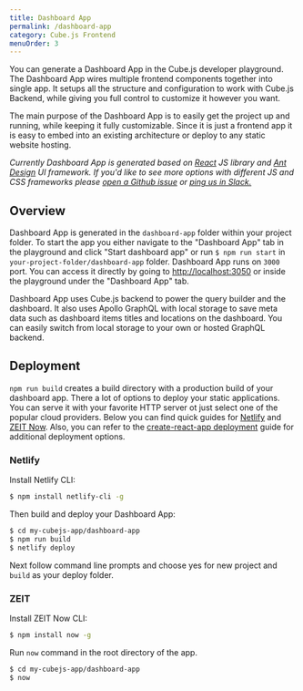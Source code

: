 ```yaml
---
title: Dashboard App
permalink: /dashboard-app
category: Cube.js Frontend
menuOrder: 3
---
```


You can generate a Dashboard App in the Cube.js developer playground. The
Dashboard App wires multiple frontend components together into single
app. It setups all the structure and configuration to work with Cube.js Backend, while giving you full control to customize it however you want.

The main purpose of the Dashboard App is to easily get the project up and
running, while keeping it fully customizable. Since it is just a frontend app it
is easy to embed into an existing architecture or deploy to any static website hosting.

_Currently Dashboard App is generated based on [React](https://reactjs.org/) JS library and [Ant Design](https://ant.design/) UI framework. If you'd like to see more options with
 different JS and CSS frameworks please [open a Github issue](https://github.com/cube-js/cube.js/issues/new) or [ping us in
 Slack.](https://slack.cube.dev)_

## Overview

Dashboard App is generated in the `dashboard-app` folder within your project folder. To start the app you either navigate to the "Dashboard App" tab in the playground and click "Start dashboard app" or run `$ npm run start` in `your-project-folder/dashboard-app` folder. Dashboard App runs on `3000` port. You can access it directly by going to [http://localhost:3050](http://localhost:3050) or inside the playground under the "Dashboard App" tab.

Dashboard App uses Cube.js backend to power the query builder and the dashboard. It also uses Apollo GraphQL with local storage to save meta data such as dashboard items titles and locations on the dashboard. You can easily switch from local storage to your own or hosted GraphQL backend.

## Deployment

`npm run build` creates a build directory with a production build of your dashboard app. There a lot of options to deploy your static applications. You can serve it with your favorite HTTP server ot just select one of the popular cloud providers. Below you can find quick guides for [Netlify](https://www.netlify.com/) and [ZEIT Now](https://zeit.co/). Also, you can refer to the [create-react-app deployment](https://create-react-app.dev/docs/deployment) guide for additional deployment options.

### Netlify 

Install Netlify CLI:

```bash
$ npm install netlify-cli -g
```

Then build and deploy your Dashboard App:

```bash
$ cd my-cubejs-app/dashboard-app
$ npm run build
$ netlify deploy
```

Next follow command line prompts and choose yes for new project and `build` as your deploy folder.

### ZEIT

Install ZEIT Now CLI:

```bash
$ npm install now -g
```

Run `now` command in the root directory of the app.

```bash
$ cd my-cubejs-app/dashboard-app
$ now
```
